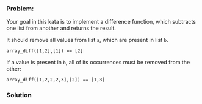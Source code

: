 ### Problem:
<p>Your goal in this kata is to implement a difference function, which subtracts one list from another and returns the result.</p>
<p>It should remove all values from list <code>a</code>, which are present in list <code>b</code>.</p>
<pre><code class="language-javascript">array_diff([<span class="hljs-number">1</span>,<span class="hljs-number">2</span>],[<span class="hljs-number">1</span>]) == [<span class="hljs-number">2</span>]</code></pre>
<pre style="display: none;"><code class="language-ruby">array_diff([<span class="hljs-number">1</span>,<span class="hljs-number">2</span>],[<span class="hljs-number">1</span>]) == [<span class="hljs-number">2</span>]</code></pre>
<pre style="display: none;"><code class="language-python">array_diff([<span class="hljs-number">1</span>,<span class="hljs-number">2</span>],[<span class="hljs-number">1</span>]) == [<span class="hljs-number">2</span>]</code></pre>
<pre style="display: none;"><code class="language-coffeescript">array_diff([<span class="hljs-number">1</span>,<span class="hljs-number">2</span>],[<span class="hljs-number">1</span>]) == [<span class="hljs-number">2</span>]</code></pre>
<pre style="display: none;"><code class="language-haskell"><span class="hljs-title">difference</span> [<span class="hljs-number">1</span>,<span class="hljs-number">2</span>] [<span class="hljs-number">1</span>] == [<span class="hljs-number">2</span>]</code></pre>
<pre style="display: none;"><code class="language-csharp">Kata.ArrayDiff(<span class="hljs-keyword">new</span> <span class="hljs-keyword">int</span>[] {<span class="hljs-number">1</span>, <span class="hljs-number">2</span>}, <span class="hljs-keyword">new</span> <span class="hljs-keyword">int</span>[] {<span class="hljs-number">1</span>}) =&gt; <span class="hljs-keyword">new</span> <span class="hljs-keyword">int</span>[] {<span class="hljs-number">2</span>}</code></pre>
<pre style="display: none;"><code class="language-rust">array_diff(<span class="hljs-built_in">vec!</span>[<span class="hljs-number">1</span>,<span class="hljs-number">2</span>], <span class="hljs-built_in">vec!</span>[<span class="hljs-number">1</span>]) == <span class="hljs-built_in">vec!</span>[<span class="hljs-number">2</span>]</code></pre>
<pre style="display: none;"><code class="language-clojure">(<span class="hljs-name"><span class="hljs-builtin-name">=</span></span> (<span class="hljs-name">array-diff</span> [<span class="hljs-number">1</span> <span class="hljs-number">2</span>] [<span class="hljs-number">1</span>]) [<span class="hljs-number">2</span>])</code></pre>
<pre style="display: none;"><code class="language-groovy">Kata.arrayDiff([<span class="hljs-number">1</span>,<span class="hljs-number">2</span>],[<span class="hljs-number">1</span>]) == [<span class="hljs-number">2</span>]</code></pre>
<pre style="display: none;"><code class="language-julia">arraydiff([<span class="hljs-number">1</span>,<span class="hljs-number">2</span>],[<span class="hljs-number">1</span>]) == [<span class="hljs-number">2</span>]</code></pre>
<pre style="display: none;"><code class="language-nim">arrayDiff(@[<span class="hljs-number">1</span>,<span class="hljs-number">2</span>],@[<span class="hljs-number">1</span>]) == @[<span class="hljs-number">2</span>]</code></pre>
<pre style="display: none;"><code class="language-php">arrayDiff([<span class="hljs-number">1</span>,<span class="hljs-number">2</span>],[<span class="hljs-number">1</span>]) == [<span class="hljs-number">2</span>]</code></pre>
<pre style="display: none;"><code class="language-r">array_diff(c(<span class="hljs-number">1</span>, <span class="hljs-number">2</span>), <span class="hljs-number">1</span>) == <span class="hljs-number">2</span></code></pre>
<p>If a value is present in <code>b</code>, all of its occurrences must be removed from the other:</p>
<pre><code class="language-javascript">array_diff([<span class="hljs-number">1</span>,<span class="hljs-number">2</span>,<span class="hljs-number">2</span>,<span class="hljs-number">2</span>,<span class="hljs-number">3</span>],[<span class="hljs-number">2</span>]) == [<span class="hljs-number">1</span>,<span class="hljs-number">3</span>]</code></pre>
<pre style="display: none;"><code class="language-ruby">array_diff([<span class="hljs-number">1</span>,<span class="hljs-number">2</span>],[<span class="hljs-number">1</span>]) == [<span class="hljs-number">2</span>]</code></pre>
<pre style="display: none;"><code class="language-python">array_diff([<span class="hljs-number">1</span>,<span class="hljs-number">2</span>,<span class="hljs-number">2</span>,<span class="hljs-number">2</span>,<span class="hljs-number">3</span>],[<span class="hljs-number">2</span>]) == [<span class="hljs-number">1</span>,<span class="hljs-number">3</span>]</code></pre>
<pre style="display: none;"><code class="language-coffeescript">array_diff([<span class="hljs-number">1</span>,<span class="hljs-number">2</span>,<span class="hljs-number">2</span>,<span class="hljs-number">2</span>,<span class="hljs-number">3</span>],[<span class="hljs-number">2</span>]) == [<span class="hljs-number">1</span>,<span class="hljs-number">3</span>]</code></pre>
<pre style="display: none;"><code class="language-haskell"><span class="hljs-title">difference</span> [<span class="hljs-number">1</span>,<span class="hljs-number">2</span>,<span class="hljs-number">2</span>,<span class="hljs-number">2</span>,<span class="hljs-number">3</span>] [<span class="hljs-number">2</span>] == [<span class="hljs-number">1</span>,<span class="hljs-number">3</span>]</code></pre>
<pre style="display: none;"><code class="language-csharp">Kata.ArrayDiff(<span class="hljs-keyword">new</span> <span class="hljs-keyword">int</span>[] {<span class="hljs-number">1</span>, <span class="hljs-number">2</span>, <span class="hljs-number">2</span>, <span class="hljs-number">2</span>, <span class="hljs-number">3</span>}, <span class="hljs-keyword">new</span> <span class="hljs-keyword">int</span>[] {<span class="hljs-number">2</span>}) =&gt; <span class="hljs-keyword">new</span> <span class="hljs-keyword">int</span>[] {<span class="hljs-number">1</span>, <span class="hljs-number">3</span>}</code></pre>
<pre style="display: none;"><code class="language-rust">array_diff(<span class="hljs-built_in">vec!</span>[<span class="hljs-number">1</span>,<span class="hljs-number">2</span>,<span class="hljs-number">2</span>,<span class="hljs-number">2</span>,<span class="hljs-number">3</span>], <span class="hljs-built_in">vec!</span>[<span class="hljs-number">2</span>]) == <span class="hljs-built_in">vec!</span>[<span class="hljs-number">1</span>,<span class="hljs-number">3</span>]</code></pre>
<pre style="display: none;"><code class="language-clojure">(<span class="hljs-name"><span class="hljs-builtin-name">=</span></span> (<span class="hljs-name">array-diff</span> [<span class="hljs-number">1</span>,<span class="hljs-number">2</span>,<span class="hljs-number">2</span>,<span class="hljs-number">2</span>,<span class="hljs-number">3</span>] [<span class="hljs-number">2</span>]) [<span class="hljs-number">1</span>,<span class="hljs-number">3</span>])</code></pre>
<pre style="display: none;"><code class="language-groovy">Kata.arrayDiff([<span class="hljs-number">1</span>,<span class="hljs-number">2</span>,<span class="hljs-number">2</span>,<span class="hljs-number">2</span>,<span class="hljs-number">3</span>],[<span class="hljs-number">2</span>]) == [<span class="hljs-number">1</span>,<span class="hljs-number">3</span>]</code></pre>
<pre style="display: none;"><code class="language-julia">arraydiff([<span class="hljs-number">1</span>,<span class="hljs-number">2</span>,<span class="hljs-number">2</span>,<span class="hljs-number">2</span>,<span class="hljs-number">3</span>],[<span class="hljs-number">2</span>]) == [<span class="hljs-number">1</span>,<span class="hljs-number">3</span>]</code></pre>
<pre style="display: none;"><code class="language-nim">arrayDiff(@[<span class="hljs-number">1</span>,<span class="hljs-number">2</span>,<span class="hljs-number">2</span>,<span class="hljs-number">2</span>,<span class="hljs-number">3</span>],@[<span class="hljs-number">2</span>]) == @[<span class="hljs-number">1</span>,<span class="hljs-number">3</span>]</code></pre>
<pre style="display: none;"><code class="language-php">arrayDiff([<span class="hljs-number">1</span>,<span class="hljs-number">2</span>,<span class="hljs-number">2</span>,<span class="hljs-number">2</span>,<span class="hljs-number">3</span>],[<span class="hljs-number">2</span>]) == [<span class="hljs-number">1</span>,<span class="hljs-number">3</span>]</code></pre>
<pre style="display: none;"><code class="language-r">array_diff(c(<span class="hljs-number">1</span>, <span class="hljs-number">2</span>, <span class="hljs-number">2</span>, <span class="hljs-number">2</span>, <span class="hljs-number">3</span>), <span class="hljs-number">2</span>) == c(<span class="hljs-number">1</span>, <span class="hljs-number">3</span>)</code></pre>

### Solution